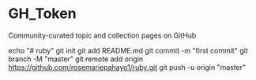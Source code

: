 # GH_Token
Community-curated topic and collection pages on GitHub

echo "# ruby"
git init
git add README.md
git commit -m "first commit"
git branch -M "master"
git remote add origin https://github.com/rosemariepahayo1/ruby.git
git push -u origin "master"
